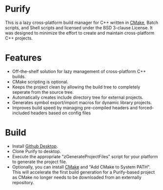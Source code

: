 # Purify

This is a lazy cross-platform build manager for C++ written in [CMake](http://www.cmake.org/), Batch scripts, and Shell scripts and licensed under the BSD 3-clause License. It was designed to minimize the effort to create and maintain cross-platform C++ projects.

# Features
- Off-the-shelf solution for lazy management of cross-platform C++ builds.
- CMake scripting is optional.
- Keeps the project clean by allowing the build tree to completely seperate from the source tree.
- Automatically creates include directory tree for external projects.
- Generates symbol export/import macros for dynamic library projects.
- Improves build speed by managing pre-compiled headers and forced-included headers based on config files


# Build
 - Install [Github Desktop](https://desktop.github.com/).
 - Clone Purify to desktop.
 - Execute the appropriate "zGenerateProjectFiles" script for your platform to generate the project file.
 - Optionally, you can install [CMake](http://www.cmake.org/) and "Add CMake to System PATH". This will accelerate the first build generation for a Purify-based project as CMake no longer needs to be downloaded from an externally repository.

